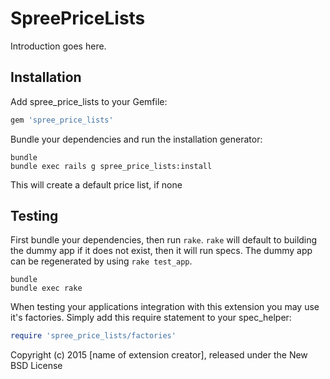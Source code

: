 SpreePriceLists
===============

Introduction goes here.

Installation
------------

Add spree_price_lists to your Gemfile:

```ruby
gem 'spree_price_lists'
```

Bundle your dependencies and run the installation generator:

```shell
bundle
bundle exec rails g spree_price_lists:install
```

This will create a default price list, if none

Testing
-------

First bundle your dependencies, then run `rake`. `rake` will default to building the dummy app if it does not exist, then it will run specs. The dummy app can be regenerated by using `rake test_app`.

```shell
bundle
bundle exec rake
```

When testing your applications integration with this extension you may use it's factories.
Simply add this require statement to your spec_helper:

```ruby
require 'spree_price_lists/factories'
```

Copyright (c) 2015 [name of extension creator], released under the New BSD License
